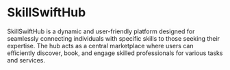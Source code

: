 # SkillSwiftHub
SkillSwiftHub is a dynamic and user-friendly platform designed for seamlessly connecting individuals with specific skills to those seeking their expertise. The hub acts as a central marketplace where users can efficiently discover, book, and engage skilled professionals for various tasks and services.
